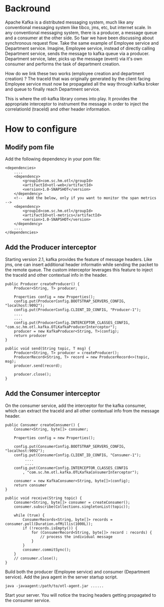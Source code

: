 # Backround

Apache Kafka is a distributed messaging system, much like any conventional messaging system like tibco, jms, etc, but internet scale. In any conventional messaging system, there is a producer, a message queue and a consumer at the other side. So faar we have been discussing about synchronous request flow. Take the same example of Employee service and Department service. Imagine, Employee service, instead of directly calling Department service, sends the message to kafka queue via a producer. Department service, later, picks up the message (event) via it's own consumer and performs the task of department creation.

How do we link these two works (employee creation and department creation) ? The traceId that was originally generated by the client facing Employee service must now be propagated all the way through kafka broker and queue to finally reach Department service. 

This is where the otl-kafka library comes into play. It provides the appropriate interceptor to instrument the message in order to inject the correlationId (traceId) and other header information.

# How to configure

## Modify pom file

Add the following dependency in your pom file:

```
<dependencies>
    ....
    <dependency>
        <groupId>com.sc.hm.otl</groupId>
        <artifactId>otl-web</artifactId>
        <version>1.0-SNAPSHOT</version>
    </dependency>
    <!--  Add the below, only if you want to monitor the span metrics -->
    <dependency>
        <groupId>com.sc.hm.otl</groupId>
        <artifactId>otl-metrics</artifactId>
        <version>1.0-SNAPSHOT</version>
    </dependency>
    ....
</dependencies>
```

## Add the Producer interceptor

Starting version 2.1, kafka provides the feature of message headers. Like jms, one can insert additional header informatin while sending the packet to the remote queue. The custom interceptor leverages this feature to inject the traceId and other contextual info in the header.

```
public Producer createProducer() {
    Producer<String, T> producer;
       
    Properties config = new Properties();
    config.put(ProducerConfig.BOOTSTRAP_SERVERS_CONFIG, "localhost:9092");
    config.put(ProducerConfig.CLIENT_ID_CONFIG, "Producer-1");
    ....
    ....
    config.put(ProducerConfig.INTERCEPTOR_CLASSES_CONFIG, "com.sc.hm.otl.kafka.OTLKafkaProducerInterceptor");
    producer = new KafkaProducer<String, T>(config);
    return producer
}

public void send(String topic, T msg) {
    Producer<String, T> producer = createProducer();
    ProducerRecord<String, T> record = new ProducerRecord<>(topic, msg);
    producer.send(record);
         
    producer.close();
}
```

## Add the Consumer interceptor

On the consumer service, add the interceptor for the kafka consumer, which can extract the traceId and all other contextual info from the message header.

```
public Consumer createConsumer() {
    Consumer<String, byte[]> consumer;
         
    Properties config = new Properties();
         
    config.put(ConsumerConfig.BOOTSTRAP_SERVERS_CONFIG, "localhost:9092");
    config.put(ConsumerConfig.CLIENT_ID_CONFIG, "Consumer-1");
         ....
         ....
    config.put(ConsumerConfig.INTERCEPTOR_CLASSES_CONFIG
        , "com.sc.hm.otl.kafka.OTLKafkaConsumerInterceptor");
  
    consumer = new KafkaConsumer<String, byte[]>(config);
    return consumer
}
 
public void receive(String topic) {
    Consumer<String, byte[]> consumer = createConsumer();
    consumer.subscribe(Collections.singletonList(topic));
  
    while (true) {
        ConsumerRecords<String, byte[]> records = consumer.poll(Duration.ofMillis(1000L));
        if (!records.isEmpty()) {
            for (ConsumerRecord<String, byte[]> record : records) {
                // process the individual message
            }
        }
        consumer.commitSync();
    }
    // consumer.close();
}

```

Build both the producer (Employee service) and consumer (Department service). Add the java agent in the server startup script.

```
java -javaagent:/path/to/otl-agent.jar ......
```

Start your server. You will notice the tracing headers getting propagated to the consumer service.
